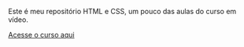 
Este é meu repositório HTML e CSS, um pouco das aulas do curso em vídeo.

[Acesse o curso aqui](https://github.com/joaoric30a/html-css)
